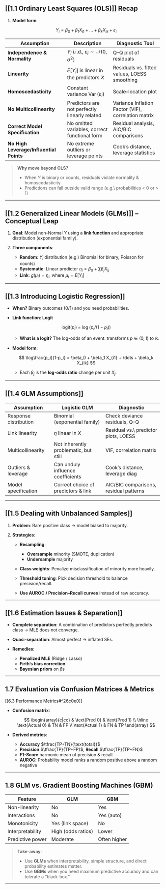 ## [[1.1 Ordinary Least Squares (OLS)]] Recap

1. **Model form**

   $$
   Y_i = \beta_0 + \beta_1 X_{i1} + \dots + \beta_k X_{ik} + \varepsilon_i
   $$

| **Assumption**                          | **Description**                                             | **Diagnostic Tool**                                 |
| --------------------------------------- | ----------------------------------------------------------- | --------------------------------------------------- |
| **Independence & Normality**            | $Y_i$ i.i.d., $\varepsilon_i \sim \mathcal{N}(0, \sigma^2)$ | Q–Q plot of residuals                               |
| **Linearity**                           | $E[Y_i]$ is linear in the predictors $X$                    | Residuals vs. fitted values, LOESS smoothing        |
| **Homoscedasticity**                    | Constant variance $\operatorname{Var}(\varepsilon_i)$       | Scale–location plot                                 |
| **No Multicollinearity**                | Predictors are not perfectly linearly related               | Variance Inflation Factor (VIF), correlation matrix |
| **Correct Model Specification**         | No omitted variables, correct functional form               | Residual analysis, AIC/BIC comparisons              |
| **No High Leverage/Influential Points** | No extreme outliers or leverage points                      | Cook’s distance, leverage statistics                |


> **Why move beyond OLS?**
>
> * When $Y$ is binary or counts, residuals violate normality & homoscedasticity
> * Predictions can fall outside valid range (e.g.\ probabilities < 0 or > 1)

---

## [[1.2 Generalized Linear Models (GLMs)]] – Conceptual Leap

1. **Goal**: Model non-Normal $Y$ using a **link function** and appropriate distribution (exponential family).
2. **Three components**:

   * **Random**: $Y_i$ distribution (e.g.\ Binomial for binary, Poisson for counts)
   * **Systematic**: Linear predictor $\eta_i = \beta_0 + \sum \beta_j X_{ij}$
   * **Link**: $g(\mu_i) = \eta_i$, where $\mu_i = E[Y_i]$

---

## [[1.3 Introducing Logistic Regression]]

* **When?** Binary outcomes (0/1) and you need probabilities.
* **Link function**: **Logit**

  $$
    \text{logit}(p_i) \;=\; \log\!\bigl(p_i/(1-p_i)\bigr)
  $$

  * **What is a logit?** The log-odds of an event: transforms $p\in(0,1)$ to $\mathbb{R}$.
* **Model form**:

  $$
    \log\frac{p_i}{1-p_i}
    = \beta_0 + \beta_1 X_{i1} + \dots + \beta_k X_{ik}
  $$

  * Each $\beta_j$ is the **log-odds ratio** change per unit $X_j$.

---

## [[1.4 GLM Assumptions]]

| Assumption            | Logistic GLM                          | Diagnostic                             |
| --------------------- | ------------------------------------- | -------------------------------------- |
| Response distribution | Binomial (exponential family)         | Check deviance residuals, Q–Q          |
| Link linearity        | $\eta$ linear in $X$                  | Residual vs.\ predictor plots, LOESS   |
| Multicollinearity     | Not inherently problematic, but still | VIF, correlation matrix                |
| Outliers & leverage   | Can unduly influence coefficients     | Cook’s distance, leverage diag         |
| Model specification   | Correct choice of predictors & link   | AIC/BIC comparisons, residual patterns |

---

## [[1.5 Dealing with Unbalanced Samples]]

1. **Problem**: Rare positive class → model biased to majority.
2. **Strategies**:

   * **Resampling**:

     * **Oversample** minority (SMOTE, duplication)
     * **Undersample** majority
   * **Class weights**: Penalize misclassification of minority more heavily.
   * **Threshold tuning**: Pick decision threshold to balance precision/recall.
   * **Use AUROC / Precision–Recall curves** instead of raw accuracy.

---

## [[1.6 Estimation Issues & Separation]]

* **Complete separation**: A combination of predictors perfectly predicts class → MLE does not converge.
* **Quasi-separation**: Almost perfect → inflated SEs.
* **Remedies**:

  * **Penalized MLE** (Ridge / Lasso)
  * **Firth’s bias correction**
  * **Bayesian priors** on $\beta$s

---

## 1.7 Evaluation via Confusion Matrices & Metrics
[[6.3 Performance Metrics#^26c0e0]]

* **Confusion matrix**:

  $$
    \begin{array}{c|cc}
      & \text{Pred 0} & \text{Pred 1} \\ \hline
    \text{Actual 0} & TN & FP \\
    \text{Actual 1} & FN & TP
    \end{array}
  $$
* **Derived metrics**:

  * **Accuracy** $\tfrac{TP+TN}{\text{total}}$
  * **Precision** $\tfrac{TP}{TP+FP}$, **Recall** $\tfrac{TP}{TP+FN}$
  * **F1-Score** harmonic mean of precision & recall
  * **AUROC**: Probability model ranks a random positive above a random negative

---

## 1.8 GLM vs. Gradient Boosting Machines (GBM)

| Feature          | GLM                | GBM          |
| ---------------- | ------------------ | ------------ |
| Non-linearity    | No                 | Yes          |
| Interactions     | No                 | Yes (auto)   |
| Monotonicity     | Yes (link space)   | No           |
| Interpretability | High (odds ratios) | Lower        |
| Predictive power | Moderate           | Often higher |

> **Take-away**:
>
> * Use **GLMs** when interpretability, simple structure, and direct probability estimates matter.
> * Use **GBMs** when you need maximum predictive accuracy and can tolerate a “black-box.”

---

